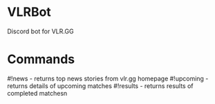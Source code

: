 # VLRBot
Discord bot for VLR.GG

# Commands 
#!news - returns top news stories from vlr.gg homepage
#!upcoming - returns details of upcoming matches
#!results - returns results of completed matchesn
